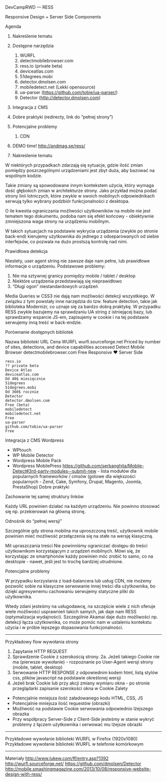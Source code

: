 DevCampRWD — RESS

Responsive Design + Server Side Components


Agenda


1. Nakreślenie tematu
2. Dostępne narzędzia
   1. WURFL
   2. detectmobilebrowser.com
   3. ress.io (private beta)
   4. deviceatlas.com
   5. 51degrees.mobi
   6. detector.dmolsen.com
   7. mobiledetect.net (Lekki opensource)
   8. ua-parser (https://github.com/tobie/ua-parser/)
   9. Detector (http://detector.dmolsen.com)
1. Integracja z CMS
2. Dobre praktyki (redirecty, link do “pełnej strony”)
3. Potencjalne problemy
   1. CDN
1. DEMO time! http://andmag.se/ress/






1. Nakreślenie tematu


W niektórych przypadkach zdarzają się sytuacje, gdzie ilość zmian pomiędzy poszczególnymi urządzeniami jest zbyt duża, aby bazować na wspólnym kodzie. 


Takie zmiany są spowodowane innym kontekstem użycia, który wymaga dość głębokich zmian w architekturze strony. Jako przykład można podać strony linii lotniczych, które zwykle w swoich mobilnych odpowiednikach serwują tylko wybrany podzbiór funkcjonalności z desktopa.


O ile kwestia ograniczania możliwości użytkowników na mobile nie jest tematem tego dokumentu, podoba nam się efekt końcowy - obiektywnie zmniejszona waga strony na urządzeniu mobilnym.


W takich sytuacjach na podstawie wykrycia urządzenia (zwykle po stronie back-end) kierujemy użytkownika do jednego z odseparowanych od siebie interfejsów, co pozwala na dużo prostszą kontrolę nad nimi.


Prawidłowa detekcja


Niestety, user agent string nie zawsze daje nam pełne, lub prawidłowe informacje o urządzeniu. Podstawowe problemy:


1. Nie ma sztywnej granicy pomiędzy mobile / tablet / desktop
2. Niektóre urządzenia przedstawiają się nieprawidłowo
3. “Długi ogon” niestandardowych urządzeń


Media Queries w CSS3 nie dają nam możliwości detekcji wszystkiego. W związku z tym powstały inne narzędzia do tzw. feature detection, takie jak biblioteka Modernizr, co uznaje się za bardzo dobrą praktykę. W przypadku RESS zwykle bazujemy na sprawdzaniu UA string z istniejącej bazy, lub sprawdzamy wsparcie JS-em, zapisujemy w cookie i na tej podstawie serwujemy inną treść w back-endzie.








Porównanie dostępnych bibliotek


Nazwa biblioteki
	URL
	Cena
	WURFL
	wurfl.sourceforge.net
	Priced by number of sites, detections, and device capabilities accessed
	Detect Mobile Browser
	detectmobilebrowser.com
	Free
	Responsive ♥ Server Side

	ress.io
	?? private beta
	Device Atlas
	deviceatlas.com
	Od 40$ miesięcznie
	51degrees
	51degrees.mobi
	Od 360$ rocznie
	Detector
	detector.dmolsen.com
	Free (beta)
	mobiledetect
	mobiledetect.net
	Free
	ua-parser
	github.com/tobie/ua-parser
	Free
	

Integracja z CMS
Wordpress
* WPtouch
* WP Mobile Detector
* Wordpress Mobile Pack
* Wordpress MobilePress
https://github.com/serbanghita/Mobile-Detect#3rd-party-modules--submit-new - lista modułów dla popularnych frameworków / cmsów (gotowe dla większości popularnych - Zend, Cake, Symfony, Drupal, Magento, Joomla, PrestaShop)
Dobre praktyki


Zachowanie tej samej struktury linków


Każdy URL powinien działać na każdym urządzeniu. Nie powinno stosować się np. przekierowań na główną stronę.


Odnośnik do “pełnej wersji”


Szczególnie gdy strona mobilna ma uproszczoną treść, użytkownik mobile powinien mieć możliwość przełączenia się na stałe na wersję klasyczną.


Mit upraszczania treści
Nie powinniśmy ograniczać dostępu do treści użytkownikom korzystającym z urządzeń mobilnych. Mówi się, że korzystając ze smartphonów każdy powinien móc zrobić to samo, co na desktopie - nawet, jeśli jest to trochę bardziej utrudnione.




Potencjalne problemy


W przypadku korzystania z load-balancera lub usług CDN, nie możemy pozwolić sobie na klasyczne serwowanie innej treści dla użytkownika, bo dzięki agresywnemu cachowaniu serwujemy statyczne pliki do użytkownika. 


Wtedy zdani jesteśmy na usługodawcę, na szczęście wiele z nich oferuje wiele możliwości usprawnień takich samych, jak daje nam RESS (optymalizacja wydajności). Szczególnie Akamai daje dużo możliwości np. detekcji łącza użytkownika, co może pomóc nam w ustaleniu kontekstu użycia i w próbie lepszego dopasowania funkcjonalności.
________________




Przykładowy flow wywołania strony


1. Zapytanie HTTP REQUEST
2. Sprawdzenie Cookie z szerokością strony.
2a. Jeżeli takiego Cookie nie ma (pierwsze wywołanie) - rozpoznanie po User-Agent wersji strony (mobile, tablet, desktop)
3. Serwowanie HTTP RESPONSE z odpowiednim kodem html, listą stylów css, plików javascript na podstawie określonej wersji
4. Jeżeli brak Cookie lub przy akcji zmiany wymiaru okna - po stronie przeglądarki zapisanie szerokości okna w Cookie
Zalety


- Potencjalnie mniejsza ilość załadowanego kodu HTML, CSS,  JS
- Potencjalnie mniejsza ilość requestów (obrazki)
- Możliwość na podstawie Cookie serwowania odpowiednio lżejszego obrazka
- Przy współpracy Server-Side z Client-Side jesteśmy w stanie wykryć problemy z łączem użytkownika i serwować mu lżejsze obrazki


________________

Przykładowe wywołanie biblioteki WURFL w Firefox (1920x1080)
Przykładowe wywołanie biblioteki WURFL w telefonie komórkowym
________________



Materiały
http://www.lukew.com/ff/entry.asp?1392
http://wurfl.sourceforge.net/
https://github.com/dmolsen/Detector
http://mobile.smashingmagazine.com/2013/10/08/responsive-website-design-with-ress/
